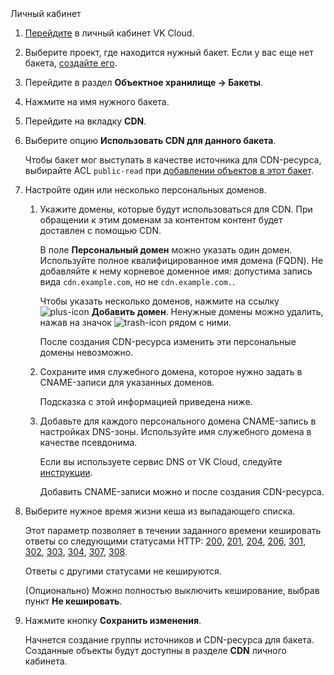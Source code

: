 <tabs>
<tablist>
<tab>Личный кабинет</tab>
</tablist>
<tabpanel>

1. [Перейдите](https://msk.cloud.vk.com/app/) в личный кабинет VK Cloud.
1. Выберите проект, где находится нужный бакет. Если у вас еще нет бакета, [создайте его](/ru/storage/s3/service-management/buckets/create-bucket).
1. Перейдите в раздел **Объектное хранилище → Бакеты**.
1. Нажмите на имя нужного бакета.
1. Перейдите на вкладку **CDN**.
1. Выберите опцию **Использовать CDN для данного бакета**.

   Чтобы бакет мог выступать в качестве источника для CDN-ресурса, выбирайте ACL `public-read` при [добавлении объектов в этот бакет](/ru/storage/s3/service-management/objects/upload-object).

1. Настройте один или несколько персональных доменов.

   1. Укажите домены, которые будут использоваться для CDN. При обращении к этим доменам за контентом контент будет доставлен с помощью CDN.

      В поле **Персональный домен** можно указать один домен. Используйте полное квалифицированное имя домена (FQDN). Не добавляйте к нему корневое доменное имя: допустима запись вида `cdn.example.com`, но не `cdn.example.com.`.

      Чтобы указать несколько доменов, нажмите на ссылку ![plus-icon](/ru/assets/plus-icon.svg "inline") **Добавить домен**. Ненужные домены можно удалить, нажав на значок ![trash-icon](/ru/assets/trash-icon.svg "inline") рядом с ними.

      <warn>

      После создания CDN-ресурса изменить эти персональные домены невозможно.

      </warn>

   1. Сохраните имя служебного домена, которое нужно задать в CNAME-записи для указанных доменов.

      Подсказка с этой информацией приведена ниже.

   1. Добавьте для каждого персонального домена CNAME-запись в настройках DNS-зоны. Используйте имя служебного домена в качестве псевдонима.

      Если вы используете сервис DNS от VK Cloud, следуйте [инструкции](/ru/networks/dns/publicdns#dobavlenie_resursnyh_zapisey).

      Добавить CNAME-записи можно и после создания CDN-ресурса.

1. Выберите нужное время жизни кеша из выпадающего списка.

   Этот параметр позволяет в течении заданного времени кешировать ответы со следующими статусами HTTP: [200](https://developer.mozilla.org/en-US/docs/Web/HTTP/Status/200), [201](https://developer.mozilla.org/en-US/docs/Web/HTTP/Status/201), [204](https://developer.mozilla.org/en-US/docs/Web/HTTP/Status/204), [206](https://developer.mozilla.org/en-US/docs/Web/HTTP/Status/206), [301](https://developer.mozilla.org/en-US/docs/Web/HTTP/Status/301), [302](https://developer.mozilla.org/en-US/docs/Web/HTTP/Status/302), [303](https://developer.mozilla.org/en-US/docs/Web/HTTP/Status/303), [304](https://developer.mozilla.org/en-US/docs/Web/HTTP/Status/304), [307](https://developer.mozilla.org/en-US/docs/Web/HTTP/Status/307), [308](https://developer.mozilla.org/en-US/docs/Web/HTTP/Status/308).

   Ответы с другими статусами не кешируются.

   (Опционально) Можно полностью выключить кеширование, выбрав пункт **Не кешировать**.

1. Нажмите кнопку **Сохранить изменения**.

   Начнется создание группы источников и CDN-ресурса для бакета. Созданные объекты будут доступны в разделе **CDN** личного кабинета.

</tabpanel>
</tabs>
